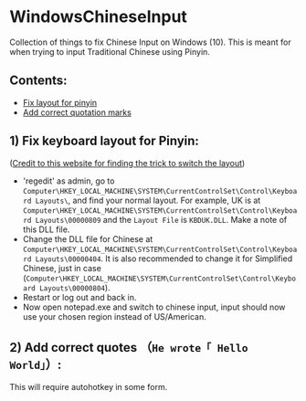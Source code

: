 # WindowsChineseInput
Collection of things to fix Chinese Input on Windows (10).
This is meant for when trying to input Traditional Chinese using Pinyin.

## Contents:
 - [Fix layout for pinyin](https://github.com/null-von-sushi/WindowsChineseInput/blob/master/README.md#1-fix-keyboard-layout-for-pinyin)
 - [Add correct quotation marks](https://github.com/null-von-sushi/WindowsChineseInput#2-add-correct-quotes-he-wrote-hello-world)

## 1) Fix keyboard layout for Pinyin:
([Credit to this website for finding the trick to switch the layout](http://xahlee.info/comp/Chinese_input_with_Dvorak.html)) 
 
 - 'regedit' as admin, go to `Computer\HKEY_LOCAL_MACHINE\SYSTEM\CurrentControlSet\Control\Keyboard Layouts\`, and find your normal layout. For example, UK is at `Computer\HKEY_LOCAL_MACHINE\SYSTEM\CurrentControlSet\Control\Keyboard Layouts\00000809` and the `Layout File` is `KBDUK.DLL`. Make a note of this DLL file.
 - Change the DLL file for Chinese at `Computer\HKEY_LOCAL_MACHINE\SYSTEM\CurrentControlSet\Control\Keyboard Layouts\00000404`. It is also recommended to change it for Simplified Chinese, just in case (`Computer\HKEY_LOCAL_MACHINE\SYSTEM\CurrentControlSet\Control\Keyboard Layouts\00000804`).
 - Restart or log out and back in.
 - Now open notepad.exe and switch to chinese input, input should now use your chosen region instead of US/American.
 
## 2) Add correct quotes （`He wrote「 Hello World」`）:
This will require autohotkey in some form.

